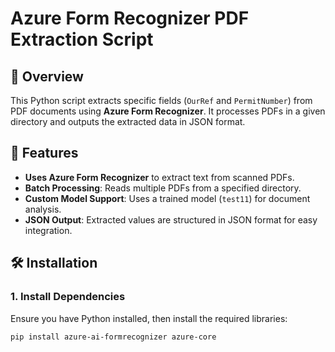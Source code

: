 # Azure Form Recognizer PDF Extraction Script  

## 📌 Overview  
This Python script extracts specific fields (`OurRef` and `PermitNumber`) from PDF documents using **Azure Form Recognizer**. It processes PDFs in a given directory and outputs the extracted data in JSON format.  

## 🚀 Features  
- **Uses Azure Form Recognizer** to extract text from scanned PDFs.  
- **Batch Processing**: Reads multiple PDFs from a specified directory.  
- **Custom Model Support**: Uses a trained model (`test11`) for document analysis.  
- **JSON Output**: Extracted values are structured in JSON format for easy integration.  

## 🛠️ Installation  

### **1. Install Dependencies**  
Ensure you have Python installed, then install the required libraries:  
```bash
pip install azure-ai-formrecognizer azure-core
